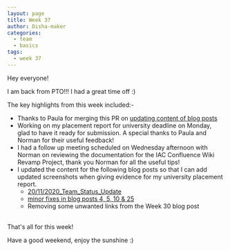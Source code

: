 ```yaml
---
layout: page
title: Week 37
author: Disha-maker
categories:
  - team
  - basics
tags:
  - week 37
---
```


Hey everyone!

I am back from PTO!!! I had a great time off :)

The key highlights from this week included:-
- Thanks to Paula for merging this PR on [updating content of blog posts](https://github.com/puppetlabs/iac/pull/255)
- Working on my placement report for university deadline on Monday, glad to have it ready for submission. A special thanks to Paula and Norman for their useful feedback!
- I had a follow up meeting scheduled on Wednesday afternoon with Norman on reviewing the documentation for the IAC Confluence Wiki Revamp Project, thank you Norman for all the useful tips!
- I updated the content for the following blog posts so that I can add updated screenshots when giving evidence for my university placement report.
    - [20/11/2020_Team_Status_Update](https://github.com/puppetlabs/iac/pull/259)
    - [minor fixes in blog posts 4, 5, 10 & 25](https://github.com/puppetlabs/iac/pull/260)
    - Removing some unwanted links from the Week 30 blog post
<br/><br/>

That's all for this week!

Have a good weekend, enjoy the sunshine :)